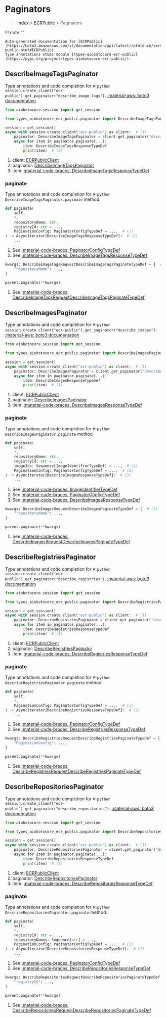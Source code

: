 # Paginators

> [Index](../README.md) > [ECRPublic](./README.md) > Paginators

!!! note ""

    Auto-generated documentation for [ECRPublic](https://boto3.amazonaws.com/v1/documentation/api/latest/reference/services/ecr-public.html#ECRPublic)
    type annotations stubs module [types-aiobotocore-ecr-public](https://pypi.org/project/types-aiobotocore-ecr-public/).

## DescribeImageTagsPaginator

Type annotations and code completion for `#!python session.create_client("ecr-public").get_paginator("describe_image_tags")`.
[:material-aws: boto3 documentation](https://boto3.amazonaws.com/v1/documentation/api/latest/reference/services/ecr-public.html#ECRPublic.Paginator.DescribeImageTags)

```python title="Usage example"
from aiobotocore.session import get_session

from types_aiobotocore_ecr_public.paginator import DescribeImageTagsPaginator

session = get_session()
async with session.create_client("ecr-public") as client:  # (1)
    paginator: DescribeImageTagsPaginator = client.get_paginator("describe_image_tags")  # (2)
    async for item in paginator.paginate(...):
        item: DescribeImageTagsResponseTypeDef
        print(item)  # (3)
```

1. client: [ECRPublicClient](./client.md)
2. paginator: [DescribeImageTagsPaginator](./paginators.md#describeimagetagspaginator)
3. item: [:material-code-braces: DescribeImageTagsResponseTypeDef](./type_defs.md#describeimagetagsresponsetypedef) 


### paginate

Type annotations and code completion for `#!python DescribeImageTagsPaginator.paginate` method.

```python title="Method definition"
def paginate(
    self,
    *,
    repositoryName: str,
    registryId: str = ...,
    PaginationConfig: PaginatorConfigTypeDef = ...,  # (1)
) -> AsyncIterator[DescribeImageTagsResponseTypeDef]:  # (2)
    ...
```

1. See [:material-code-braces: PaginatorConfigTypeDef](./type_defs.md#paginatorconfigtypedef) 
2. See [:material-code-braces: DescribeImageTagsResponseTypeDef](./type_defs.md#describeimagetagsresponsetypedef) 


```python title="Usage example with kwargs"
kwargs: DescribeImageTagsRequestDescribeImageTagsPaginateTypeDef = {  # (1)
    "repositoryName": ...,
}

parent.paginate(**kwargs)
```

1. See [:material-code-braces: DescribeImageTagsRequestDescribeImageTagsPaginateTypeDef](./type_defs.md#describeimagetagsrequestdescribeimagetagspaginatetypedef) 
## DescribeImagesPaginator

Type annotations and code completion for `#!python session.create_client("ecr-public").get_paginator("describe_images")`.
[:material-aws: boto3 documentation](https://boto3.amazonaws.com/v1/documentation/api/latest/reference/services/ecr-public.html#ECRPublic.Paginator.DescribeImages)

```python title="Usage example"
from aiobotocore.session import get_session

from types_aiobotocore_ecr_public.paginator import DescribeImagesPaginator

session = get_session()
async with session.create_client("ecr-public") as client:  # (1)
    paginator: DescribeImagesPaginator = client.get_paginator("describe_images")  # (2)
    async for item in paginator.paginate(...):
        item: DescribeImagesResponseTypeDef
        print(item)  # (3)
```

1. client: [ECRPublicClient](./client.md)
2. paginator: [DescribeImagesPaginator](./paginators.md#describeimagespaginator)
3. item: [:material-code-braces: DescribeImagesResponseTypeDef](./type_defs.md#describeimagesresponsetypedef) 


### paginate

Type annotations and code completion for `#!python DescribeImagesPaginator.paginate` method.

```python title="Method definition"
def paginate(
    self,
    *,
    repositoryName: str,
    registryId: str = ...,
    imageIds: Sequence[ImageIdentifierTypeDef] = ...,  # (1)
    PaginationConfig: PaginatorConfigTypeDef = ...,  # (2)
) -> AsyncIterator[DescribeImagesResponseTypeDef]:  # (3)
    ...
```

1. See [:material-code-braces: ImageIdentifierTypeDef](./type_defs.md#imageidentifiertypedef) 
2. See [:material-code-braces: PaginatorConfigTypeDef](./type_defs.md#paginatorconfigtypedef) 
3. See [:material-code-braces: DescribeImagesResponseTypeDef](./type_defs.md#describeimagesresponsetypedef) 


```python title="Usage example with kwargs"
kwargs: DescribeImagesRequestDescribeImagesPaginateTypeDef = {  # (1)
    "repositoryName": ...,
}

parent.paginate(**kwargs)
```

1. See [:material-code-braces: DescribeImagesRequestDescribeImagesPaginateTypeDef](./type_defs.md#describeimagesrequestdescribeimagespaginatetypedef) 
## DescribeRegistriesPaginator

Type annotations and code completion for `#!python session.create_client("ecr-public").get_paginator("describe_registries")`.
[:material-aws: boto3 documentation](https://boto3.amazonaws.com/v1/documentation/api/latest/reference/services/ecr-public.html#ECRPublic.Paginator.DescribeRegistries)

```python title="Usage example"
from aiobotocore.session import get_session

from types_aiobotocore_ecr_public.paginator import DescribeRegistriesPaginator

session = get_session()
async with session.create_client("ecr-public") as client:  # (1)
    paginator: DescribeRegistriesPaginator = client.get_paginator("describe_registries")  # (2)
    async for item in paginator.paginate(...):
        item: DescribeRegistriesResponseTypeDef
        print(item)  # (3)
```

1. client: [ECRPublicClient](./client.md)
2. paginator: [DescribeRegistriesPaginator](./paginators.md#describeregistriespaginator)
3. item: [:material-code-braces: DescribeRegistriesResponseTypeDef](./type_defs.md#describeregistriesresponsetypedef) 


### paginate

Type annotations and code completion for `#!python DescribeRegistriesPaginator.paginate` method.

```python title="Method definition"
def paginate(
    self,
    *,
    PaginationConfig: PaginatorConfigTypeDef = ...,  # (1)
) -> AsyncIterator[DescribeRegistriesResponseTypeDef]:  # (2)
    ...
```

1. See [:material-code-braces: PaginatorConfigTypeDef](./type_defs.md#paginatorconfigtypedef) 
2. See [:material-code-braces: DescribeRegistriesResponseTypeDef](./type_defs.md#describeregistriesresponsetypedef) 


```python title="Usage example with kwargs"
kwargs: DescribeRegistriesRequestDescribeRegistriesPaginateTypeDef = {  # (1)
    "PaginationConfig": ...,
}

parent.paginate(**kwargs)
```

1. See [:material-code-braces: DescribeRegistriesRequestDescribeRegistriesPaginateTypeDef](./type_defs.md#describeregistriesrequestdescriberegistriespaginatetypedef) 
## DescribeRepositoriesPaginator

Type annotations and code completion for `#!python session.create_client("ecr-public").get_paginator("describe_repositories")`.
[:material-aws: boto3 documentation](https://boto3.amazonaws.com/v1/documentation/api/latest/reference/services/ecr-public.html#ECRPublic.Paginator.DescribeRepositories)

```python title="Usage example"
from aiobotocore.session import get_session

from types_aiobotocore_ecr_public.paginator import DescribeRepositoriesPaginator

session = get_session()
async with session.create_client("ecr-public") as client:  # (1)
    paginator: DescribeRepositoriesPaginator = client.get_paginator("describe_repositories")  # (2)
    async for item in paginator.paginate(...):
        item: DescribeRepositoriesResponseTypeDef
        print(item)  # (3)
```

1. client: [ECRPublicClient](./client.md)
2. paginator: [DescribeRepositoriesPaginator](./paginators.md#describerepositoriespaginator)
3. item: [:material-code-braces: DescribeRepositoriesResponseTypeDef](./type_defs.md#describerepositoriesresponsetypedef) 


### paginate

Type annotations and code completion for `#!python DescribeRepositoriesPaginator.paginate` method.

```python title="Method definition"
def paginate(
    self,
    *,
    registryId: str = ...,
    repositoryNames: Sequence[str] = ...,
    PaginationConfig: PaginatorConfigTypeDef = ...,  # (1)
) -> AsyncIterator[DescribeRepositoriesResponseTypeDef]:  # (2)
    ...
```

1. See [:material-code-braces: PaginatorConfigTypeDef](./type_defs.md#paginatorconfigtypedef) 
2. See [:material-code-braces: DescribeRepositoriesResponseTypeDef](./type_defs.md#describerepositoriesresponsetypedef) 


```python title="Usage example with kwargs"
kwargs: DescribeRepositoriesRequestDescribeRepositoriesPaginateTypeDef = {  # (1)
    "registryId": ...,
}

parent.paginate(**kwargs)
```

1. See [:material-code-braces: DescribeRepositoriesRequestDescribeRepositoriesPaginateTypeDef](./type_defs.md#describerepositoriesrequestdescriberepositoriespaginatetypedef) 
